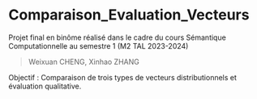 # Comparaison_Evaluation_Vecteurs
Projet final en binôme réalisé dans le cadre du cours Sémantique Computationnelle au semestre 1 (M2 TAL 2023-2024)
> Weixuan CHENG, Xinhao ZHANG

Objectif : Comparaison de trois types de vecteurs distributionnels et évaluation qualitative.


